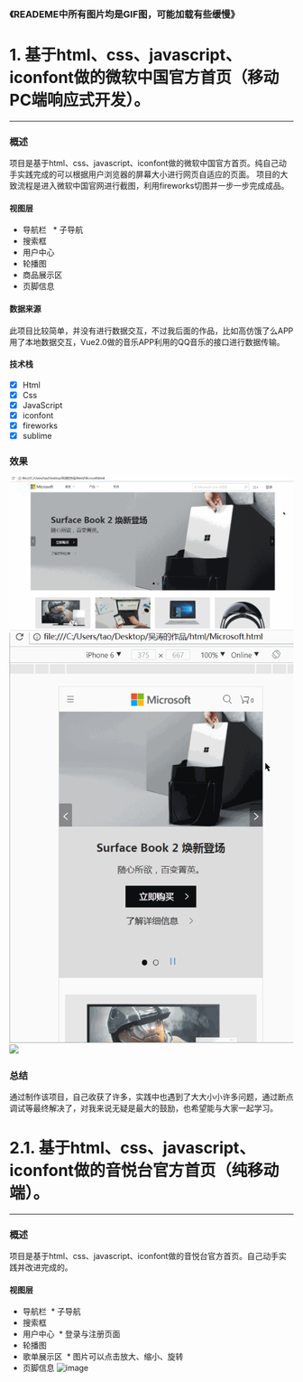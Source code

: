 ### 《READEME中所有图片均是GIF图，可能加载有些缓慢》

# 1. 基于html、css、javascript、iconfont做的微软中国官方首页（移动PC端响应式开发）。

--------
### 概述
项目是基于html、css、javascript、iconfont做的微软中国官方首页。纯自己动手实践完成的可以根据用户浏览器的屏幕大小进行网页自适应的页面。
项目的大致流程是进入微软中国官网进行截图，利用fireworks切图并一步一步完成成品。
#### 视图层
> 
* 导航栏
   * 子导航
* 搜索框
* 用户中心
* 轮播图
* 商品展示区
* 页脚信息

#### 数据来源
此项目比较简单，并没有进行数据交互，不过我后面的作品，比如高仿饿了么APP用了本地数据交互，Vue2.0做的音乐APP利用的QQ音乐的接口进行数据传输。

#### 技术栈
> 
* [x] Html
* [x] Css
* [x] JavaScript
* [x] iconfont
* [x] fireworks
* [x] sublime

### 效果
![](https://github.com/mirolwu/My-work/blob/master/img/mirolwu1-1.gif)
![](https://github.com/mirolwu/My-work/blob/master/img/mirolwu1-2.gif)
![](https://github.com/mirolwu/My-work/blob/master/img/mirolwu1-3.gif)

### 总结
通过制作该项目，自己收获了许多，实践中也遇到了大大小小许多问题，通过断点调试等最终解决了，对我来说无疑是最大的鼓励，也希望能与大家一起学习。







# 2.1. 基于html、css、javascript、iconfont做的音悦台官方首页（纯移动端）。

--------
### 概述
项目是基于html、css、javascript、iconfont做的音悦台官方首页。自己动手实践并改进完成的。
#### 视图层
> 
* 导航栏
  * 子导航
* 搜索框
* 用户中心
  * 登录与注册页面
* 轮播图
* 歌单展示区
  * 图片可以点击放大、缩小、旋转
* 页脚信息
![image](https://github.com/mirolwu/My-work/blob/master/img/mirolwu2.gif)
